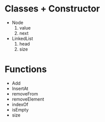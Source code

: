 # Classes + Constructor
  * Node
    1. value
    2. next
  * LinkedList
    1. head
    2. size
# Functions
  * Add
  * InsertAt
  * removeFrom
  * removeElement
  * indexOf
  * isEmpty
  * size
  
